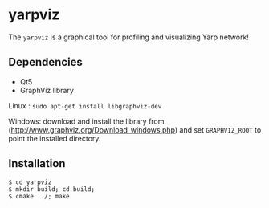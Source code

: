 yarpviz
=======
The `yarpviz` is a graphical tool for profiling and visualizing Yarp network! 


Dependencies
------------
 - Qt5
 - GraphViz library 
 
Linux : `sudo apt-get install libgraphviz-dev`

Windows: download and install the library from (http://www.graphviz.org/Download_windows.php) and set `GRAPHVIZ_ROOT` to point the installed directory. 


Installation
------------

```
$ cd yarpviz
$ mkdir build; cd build;
$ cmake ../; make 
```



